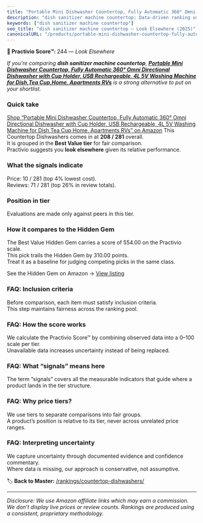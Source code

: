 ```yaml
---
title: "Portable Mini Dishwasher Countertop, Fully Automatic 360° Omni Directional Dishwasher with Cup Holder, USB Rechargeable, 4L 5V Washing Machine for Dish,Tea Cup,Home, Apartments RVs"
description: "dish sanitizer machine countertop: Data-driven ranking using the Practivio Score™. Positioned by quality, value, demand, findability, momentum."
keywords: ["dish sanitizer machine countertop"]
seo_title: "dish sanitizer machine countertop — Look Elsewhere (2025)"
canonicalURL: "/products/portable-mini-dishwasher-countertop-fully-automatic-360-omni-directional-dishwasher-with-cup-holder-usb-rechargeable-4l-5v-washing-machine-for-dishtea-cuphome-apartments-rvs-B0D78JD3VK/"
---
```


**🚫 Practivio Score™:** 244 — _Look Elsewhere_


*If you're comparing **dish sanitizer machine countertop**, **[Portable Mini Dishwasher Countertop, Fully Automatic 360° Omni Directional Dishwasher with Cup Holder, USB Rechargeable, 4L 5V Washing Machine for Dish,Tea Cup,Home, Apartments RVs](https://www.amazon.com/dp/B0D78JD3VK?tag=practivio-20)** is a strong alternative to put on your shortlist.*
### Quick take
[Shop “Portable Mini Dishwasher Countertop, Fully Automatic 360° Omni Directional Dishwasher with Cup Holder, USB Rechargeable, 4L 5V Washing Machine for Dish,Tea Cup,Home, Apartments RVs” on Amazon](https://www.amazon.com/dp/B0D78JD3VK?tag=practivio-20)
This Countertop Dishwashers comes in at **208 / 281** overall.  
It is grouped in the **Best Value tier** for fair comparison.  
Practivio suggests you **look elsewhere** given its relative performance.

### What the signals indicate
Price: 10 / 281 (top 4% lowest cost).  
Reviews: 71 / 281 (top 26% in review totals).  

### Position in tier
Evaluations are made only against peers in this tier.

### How it compares to the Hidden Gem
The Best Value Hidden Gem carries a score of 554.00 on the Practivio scale.  
This pick trails the Hidden Gem by 310.00 points.  
Treat it as a baseline for judging competing picks in the same class.  

See the Hidden Gem on Amazon → [View listing](https://www.amazon.com/dp/B092DBTWCF?tag=practivio-20)

### FAQ: Inclusion criteria
Before comparison, each item must satisfy inclusion criteria.  
This step maintains fairness across the ranking pool.

### FAQ: How the score works
We calculate the Practivio Score™ by combining observed data into a 0–100 scale per tier.  
Unavailable data increases uncertainty instead of being replaced.

### FAQ: What “signals” means here
The term “signals” covers all the measurable indicators that guide where a product lands in the tier structure.

### FAQ: Why price tiers?
We use tiers to separate comparisons into fair groups.  
A product’s position is relative to its tier, never across unrelated price ranges.

### FAQ: Interpreting uncertainty
We capture uncertainty through documented evidence and confidence commentary.  
Where data is missing, our approach is conservative, not assumptive.


🏷️ **Back to Master:** [/rankings/countertop-dishwashers/](/rankings/countertop-dishwashers/)

---
_Disclosure: We use Amazon affiliate links which may earn a commission. We don’t display live prices or review counts. Rankings are produced using a consistent, proprietary methodology._
